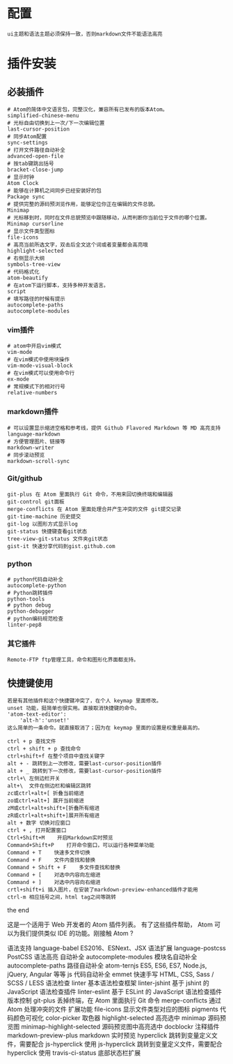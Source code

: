 # 配置
    ui主题和语法主题必须保持一致，否则markdown文件不能语法高亮
# 插件安装
## 必装插件
    # Atom的简体中文语言包，完整汉化，兼容所有已发布的版本Atom。
    simplified-chinese-menu
    # 光标自由切换到上一次/下一次编辑位置
    last-cursor-position
    # 同步Atom配置
    sync-settings
    # 打开文件路径自动补全
    advanced-open-file
    # 按tab键跳出括号
    bracket-close-jump
    # 显示时钟
    Atom Clock
    # 能够在计算机之间同步已经安装好的包
    Package sync
    # 提供完整的源码预浏览作用，能够定位你正在编辑的文件总貌。
    Minimap
    # 光标移到时，同时在文件总貌预览中跟随移动，从而判断你当前位于文件的哪个位置。
    Minimap cursorline
    # 显示文件类型图标
    file-icons
    # 高亮当前所选文字，双击后全文这个词或者变量都会高亮哦
    highlight-selected
    # 右侧显示大纲
    symbols-tree-view
    # 代码格式化
    atom-beautify
    # 在atom下运行脚本，支持多种开发语言。
    script
    # 填写路径的时候有提示
    autocomplete-paths
    autocomplete-modules
### vim插件
    # atom中开启vim模式
    vim-mode
    # 在vim模式中使用块操作
    vim-mode-visual-block
    # 在vim模式可以使用命令行
    ex-mode
    # 常规模式下的相对行号
    relative-numbers
### markdown插件
    # 可以设置显示缩进空格和参考线，提供 Github Flavored Markdown 等 MD 高亮支持
    language-markdown
    # 方便管理图片、链接等
    markdown-writer
    # 同步滚动预览
    markdown-scroll-sync
### Git/github
    git-plus 在 Atom 里面执行 Git 命令，不用来回切换终端和编辑器
    git-control git面板
    merge-conflicts 在 Atom 里面处理合并产生冲突的文件 git提交记录
    git-time-machine 历史提交
    git-log 以图形方式显示log
    git-status 快捷键查看git状态
    tree-view-git-status 文件夹git状态
    gist-it 快速分享代码到gist.github.com
### python
    # python代码自动补全
    autocomplete-python
    # Python跳转插件
    python-tools
    # python debug
    python-debugger
    # python编码规范检查
    linter-pep8
### 其它插件
    Remote-FTP ftp管理工具，命令和图形化界面都支持。
## 快捷键使用
    若是有其他插件和这个快捷键冲突了，在个人 keymap 里面修改。
    unset 功能，挺简单也很实用。直接取消快捷键的命令。
    'atom-text-editor':
        'alt-h':'unset!'
    这么简单的一条命令。就直接取消了；因为在 keymap 里面的设置是权重是最高的。

    ctrl + p 查找文件
    ctrl + shift + p 查找命令
    ctrl+shift+f 在整个项目中查找关键字
    alt + - 跳转到上一次修改，需要last-cursor-position插件
    alt + _ 跳转到下一次修改，需要last-cursor-position插件
    ctrl+\ 左侧边栏开关
    alt+\  文件在侧边栏和编辑区跳转
    zc或ctrl+alt+[ 折叠当前缩进
    zo或ctrl+alt+] 展开当前缩进
    zM或ctrl+alt+shift+[折叠所有缩进
    zR或ctrl+alt+shift+]展开所有缩进
    alt + 数字 切换对应窗口
    ctrl + , 打开配置窗口
    Ctrl+Shift+M    开启Markdown实时预览
    Command+Shift+P    打开命令窗口，可以运行各种菜单功能
    Command + T    快速多文件切换
    Command + F    文件内查找和替换
    Command + Shift + F    多文件查找和替换
    Command + [    对选中内容向左缩进
    Command + ]    对选中内容向右缩进
    crtl+shift+i 插入图片，在安装了markdown-preview-enhanced插件才能用
    ctrl-m 相应括号之间，html tag之间等跳转
the end

这是一个适用于 Web 开发者的 Atom 插件列表。 有了这些插件帮助， Atom 可以为我们提供类似 IDE 的功能。刚接触 Atom ?

语法支持
language-babel
ES2016、ESNext、JSX 语法扩展
language-postcss
PostCSS 语法高亮
自动补全
autocomplete-modules
模块名自动补全
autocomplete-paths
路径自动补全
atom-ternjs
ES5, ES6, ES7, Node.js, jQuery, Angular 等等 js 代码自动补全
emmet
快速手写 HTML, CSS, Sass / SCSS / LESS
语法检查
linter
基本语法检查框架
linter-jshint
基于 jshint 的 JavaScript 语法检查插件
linter-eslint
基于 ESLint 的 JavaScript 语法检查插件
版本控制
git-plus
丢掉终端，在 Atom 里面执行 Git 命令
merge-conflicts
通过 Atom 处理冲突的文件
扩展功能
file-icons
显示文件类型对应的图标
pigments
代码颜色可视化
color-picker
取色器
highlight-selected
高亮选中
minimap
源码预览图
minimap-highlight-selected
源码预览图中高亮选中
docblockr
注释插件
markdown-preview-plus
markdown 实时预览
hyperclick
跳转到变量定义文件，需要配合 js-hyperclick 使用
js-hyperclick
跳转到变量定义文件，需要配合 hyperclick 使用
travis-ci-status
底部状态栏扩展
